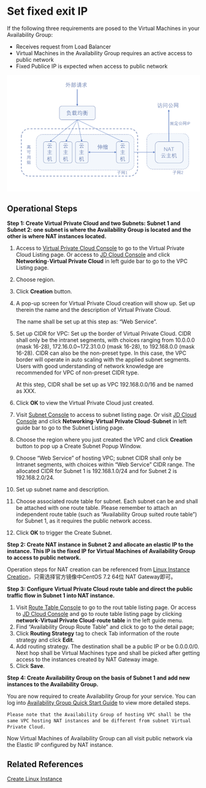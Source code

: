 # Set fixed exit IP

If the following three requirements are posed to the Virtual Machines in your Availability Group:

* Receives request from Load Balancer
* Virtual Machines in the Availability Group requires an active access to public network
* Fixed Publice IP is expected when access to public network

![](../../../../image/ag/settingoutboundIP.png)

## Operational Steps


**Step 1: Create  Virtual Private Cloud and two Subnets: Subnet 1 and Subnet 2: one subnet is where the Availability Group is located and the other is where NAT instances located.**

1. Access to [ Virtual Private Cloud Console](https://cns-console.jdcloud.com/vpc/list) to go to the  Virtual Private Cloud Listing page. Or access to [JD Cloud Console](https://console.jdcloud.com) and click **Networking**-**Virtual Private Cloud** in left guide bar to go to the VPC Listing page.
2. Choose region.
3. Click **Creation** button.
4. A pop-up screen for Virtual Private Cloud creation will show up. Set up therein the name and the description of Virtual Private Cloud.
	
	The name shall be set up at this step as: “Web Service”.
5. Set up CIDR for VPC: Set up the border of Virtual Private Cloud. CIDR shall only be the intranet segments, with choices ranging from 10.0.0.0 (mask 16-28), 172.16.0.0~172.31.0.0 (mask 16-28), to 192.168.0.0 (mask 16-28). CIDR can also be the non-preset type. In this case, the VPC border will operate in auto scaling with the applied subnet segments. Users with good understanding of network knowledge are recommended for VPC of non-preset CIDR type.

	At this step, CIDR shall be set up as VPC 192.168.0.0/16 and be named as XXX.

6. Click **OK** to view the Virtual Private Cloud just created.
7. Visit [Subnet Console](https://cns-console.jdcloud.com/subnet/list) to access to subnet listing page. Or visit [JD Cloud Console](https://console.jdcloud.com) and click **Networking**-**Virtual Private Cloud**-**Subnet** in left guide bar to go to the Subnet Listing page.
8. Choose the region where you just created the VPC and click **Creation** button to pop up a Create Subnet Popup Window.
9. Choose “Web Service” of hosting VPC; subnet CIDR shall only be Intranet segments, with choices within “Web Service” CIDR range. The allocated CIDR for Subnet 1 is 192.168.1.0/24 and for Subnet 2 is 192.168.2.0/24.
10. Set up subnet name and description.
11. Choose associated route table for subnet. Each subnet can be and shall be attached with one route table. Please remember to attach an independent route table (such as “Availability Group suited route table”) for Subnet 1, as it requires the public network access.
12. Click **OK** to trigger the Create Subnet.

**Step 2: Create NAT instance in Subnet 2 and allocate an elastic IP to the instance. This IP is the fixed IP for Virtual Machines of Availability Group to access to public network.**

Operation steps for NAT creation can be referenced from [Linux Instance Creation](../../Virtual-Machines/Getting-Start-Linux/Create-Instance.md)，只需选择官方镜像中CentOS 7.2 64位 NAT Gateway即可。

**Step 3: Configure Virtual Private Cloud route table and direct the public traffic flow in Subnet 1 into NAT instance.**

1. Visit [Route Table Console](https://cns-console.jdcloud.com/routeTable/list) to go to the rout table listing page. Or access to [JD Cloud Console](https://console.jdcloud.com) and go to route table listing page by clicking **network**-**Virtual Private Cloud**-**route table** in the left guide menu.
2. Find “Availability Group Route Table” and click to go to the detail page;
3. Click **Routing Strategy** tag to check Tab information of the route strategy and click **Edit**.
4. Add routing strategy. The destination shall be a public IP or be 0.0.0.0/0. Next hop shall be Virtual Machines type and shall be picked after getting access to the instances created by NAT Gateway image.
5. Click **Save**.

**Step 4: Create Availability Group on the basis of Subnet 1 and add new instances to the Availability Group.**

You are now required to create Availability Group for your service. You can log into [Availability Group Quick Start Guide](../Getting-Start.md) to view more detailed steps.

	Please note that the Availability Group of hosting VPC shall be the same VPC hosting NAT instances and be different from subnet Virtual Private Cloud.
	
Now Virtual Machines of Availability Group can all visit public network via the Elastic IP configured by NAT instance.


## Related References

[Create Linux Instance](../../Virtual-Machines/Getting-Start-Linux/Create-Instance.md)
